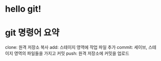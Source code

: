 ﻿# hello git!

# git 명령어 요약
clone: 원격 저장소 복사
add: 스테이지 영역에 작업 파일 추가
commit: 세이브, 스테이지 영역의 파일들을 가지고 커밋
push: 원격 저장소에 커밋을 업로드